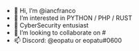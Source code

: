 - 👋 Hi, I’m @iancfranco
- 👀 I’m interested in PYTHON / PHP / RUST
- 🌱 CyberSecurity entusiast
- 💞️ I’m looking to collaborate on #
- 📫 Discord: @eopatu or eopatu#0600
